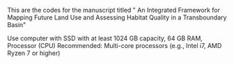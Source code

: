 This are the codes for the manuscript titled
" An Integrated Framework for Mapping Future Land Use and Assessing Habitat Quality in a Transboundary Basin" 

Use computer with SSD with at least 1024 GB capacity, 64 GB RAM, Processor (CPU) Recommended: Multi-core processors (e.g., Intel i7, AMD Ryzen 7 or higher)
